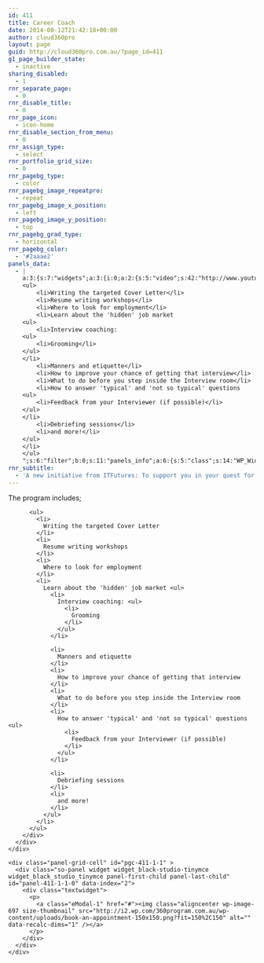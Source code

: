 ```yaml
---
id: 411
title: Career Coach
date: 2014-08-12T21:42:18+00:00
author: cloud360pro
layout: page
guid: http://cloud360pro.com.au/?page_id=411
g1_page_builder_state:
  - inactive
sharing_disabled:
  - 1
rnr_separate_page:
  - 0
rnr_disable_title:
  - 0
rnr_page_icon:
  - icon-home
rnr_disable_section_from_menu:
  - 0
rnr_assign_type:
  - select
rnr_portfolio_grid_size:
  - 0
rnr_pagebg_type:
  - color
rnr_pagebg_image_repeatpro:
  - repeat
rnr_pagebg_image_x_position:
  - left
rnr_pagebg_image_y_position:
  - top
rnr_pagebg_grad_type:
  - horizontal
rnr_pagebg_color:
  - '#2aaae2'
panels_data:
  - |
    a:3:{s:7:"widgets";a:3:{i:0;a:2:{s:5:"video";s:42:"http://www.youtube.com/watch?v=CWPpJ4FD_LA";s:11:"panels_info";a:5:{s:5:"class";s:39:"SiteOrigin_Panels_Widgets_EmbeddedVideo";s:3:"raw";b:0;s:4:"grid";i:0;s:4:"cell";i:0;s:2:"id";i:0;}}i:1;a:4:{s:5:"title";s:0:"";s:4:"text";s:610:"The program includes;
    <ul>
    	<li>Writing the targeted Cover Letter</li>
    	<li>Resume writing workshops</li>
    	<li>Where to look for employment</li>
    	<li>Learn about the 'hidden' job market
    <ul>
    	<li>Interview coaching:
    <ul>
    	<li>Grooming</li>
    </ul>
    </li>
    	<li>Manners and etiquette</li>
    	<li>How to improve your chance of getting that interview</li>
    	<li>What to do before you step inside the Interview room</li>
    	<li>How to answer 'typical' and 'not so typical' questions
    <ul>
    	<li>Feedback from your Interviewer (if possible)</li>
    </ul>
    </li>
    	<li>Debriefing sessions</li>
    	<li>and more!</li>
    </ul>
    </li>
    </ul>
    ";s:6:"filter";b:0;s:11:"panels_info";a:6:{s:5:"class";s:14:"WP_Widget_Text";s:3:"raw";b:0;s:4:"grid";i:1;s:4:"cell";i:0;s:2:"id";i:1;s:5:"style";a:1:{s:18:"background_display";s:4:"tile";}}}i:2;a:5:{s:4:"type";s:6:"visual";s:5:"title";s:0:"";s:4:"text";s:209:"<p><a class="eModal-1" href="#"><img class="aligncenter wp-image-697 size-thumbnail" src="http://360program.com.au/wp-content/uploads/book-an-appointment-150x150.png" alt="" width="150" height="150" /></a></p>";s:6:"filter";s:1:"1";s:11:"panels_info";a:5:{s:5:"class";s:30:"WP_Widget_Black_Studio_TinyMCE";s:4:"grid";i:1;s:4:"cell";i:1;s:2:"id";i:2;s:5:"style";a:2:{s:27:"background_image_attachment";b:0;s:18:"background_display";s:4:"tile";}}}}s:5:"grids";a:2:{i:0;a:2:{s:5:"cells";i:1;s:5:"style";a:0:{}}i:1;a:2:{s:5:"cells";i:2;s:5:"style";a:0:{}}}s:10:"grid_cells";a:3:{i:0;a:2:{s:4:"grid";i:0;s:6:"weight";i:1;}i:1;a:2:{s:4:"grid";i:1;s:6:"weight";d:0.5;}i:2;a:2:{s:4:"grid";i:1;s:6:"weight";d:0.5;}}}
rnr_subtitle:
  - 'A new initiative from ITFutures: To support you in your quest for employment and personal career development. From writing the targeted Cover Letter to interview workshops, tips and techniques, we will work with you, guide you and get you ready for the leap into your future.'
---
```

<div id="pl-411">
  <div class="panel-grid" id="pg-411-0" >
    <div class="panel-grid-cell" id="pgc-411-0-0" >
      <div class="so-panel widget widget_siteorigin-panels-embedded-video panel-first-child panel-last-child" id="panel-411-0-0-0" data-index="0">
        <div class="siteorigin-fitvids">
        </div>
      </div>
    </div>
  </div>
  
  <div class="panel-grid" id="pg-411-1" >
    <div class="panel-grid-cell" id="pgc-411-1-0" >
      <div class="so-panel widget widget_text panel-first-child panel-last-child" id="panel-411-1-0-0" data-index="1">
        <div class="textwidget">
          The program includes; 
          
          <ul>
            <li>
              Writing the targeted Cover Letter
            </li>
            <li>
              Resume writing workshops
            </li>
            <li>
              Where to look for employment
            </li>
            <li>
              Learn about the 'hidden' job market <ul>
                <li>
                  Interview coaching: <ul>
                    <li>
                      Grooming
                    </li>
                  </ul>
                </li>
                
                <li>
                  Manners and etiquette
                </li>
                <li>
                  How to improve your chance of getting that interview
                </li>
                <li>
                  What to do before you step inside the Interview room
                </li>
                <li>
                  How to answer 'typical' and 'not so typical' questions <ul>
                    <li>
                      Feedback from your Interviewer (if possible)
                    </li>
                  </ul>
                </li>
                
                <li>
                  Debriefing sessions
                </li>
                <li>
                  and more!
                </li>
              </ul>
            </li>
          </ul>
        </div>
      </div>
    </div>
    
    <div class="panel-grid-cell" id="pgc-411-1-1" >
      <div class="so-panel widget widget_black-studio-tinymce widget_black_studio_tinymce panel-first-child panel-last-child" id="panel-411-1-1-0" data-index="2">
        <div class="textwidget">
          <p>
            <a class="eModal-1" href="#"><img class="aligncenter wp-image-697 size-thumbnail" src="http://i2.wp.com/360program.com.au/wp-content/uploads/book-an-appointment-150x150.png?fit=150%2C150" alt="" data-recalc-dims="1" /></a>
          </p>
        </div>
      </div>
    </div>
  </div>
</div>